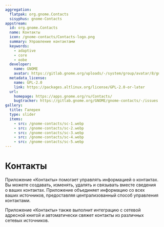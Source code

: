 ```yaml
---
aggregation:
  flatpak: org.gnome.Contacts
  sisyphus: gnome-Contacts
appstream:
  id: org.gnome.Contacts
  name: Контакты
  icon: /gnome-contacts/Contacts-logo.png
  summary: Управление контактами
  keywords:
    - adaptive
    - core
    - oobe
  developer:
    name: GNOME
    avatar: https://gitlab.gnome.org/uploads/-/system/group/avatar/8/gnomelogo.png?width=48
  metadata_license:
    name: GPL-2.0
    link: https://packages.altlinux.org/license/GPL-2.0-or-later
  url:
    homepage: https://apps.gnome.org/ru/Contacts/
    bugtracker: https://gitlab.gnome.org/GNOME/gnome-contacts/-/issues
gallery:
  title: Галерея
  type: slider
  items:
    - src: /gnome-contacts/sc-1.webp
    - src: /gnome-contacts/sc-2.webp
    - src: /gnome-contacts/sc-3.webp
    - src: /gnome-contacts/sc-4.webp
    - src: /gnome-contacts/sc-5.webp
---
```


# Контакты

Приложение «Контакты» помогает управлять информацией о контактах. Вы можете создавать, изменять, удалять и связывать вместе сведения о ваших контактах. Приложение объединяет информацию со всех ваших источников, предоставляя централизованный способ управления контактами.

Приложение «Контакты» также выполнит интеграцию с сетевой адресной книгой и автоматически свяжет контакты из различных сетевых источников.

<AGWGallery />

<!--@include: @apps/.parts/install/content-repo.md-->
<!--@include: @apps/.parts/install/content-flatpak.md-->
